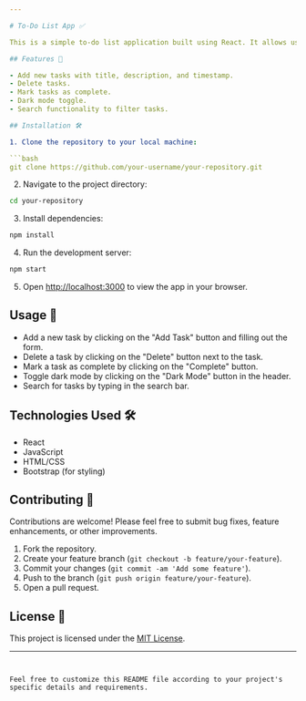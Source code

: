 ```yaml
---

# To-Do List App ✅ 

This is a simple to-do list application built using React. It allows users to add, delete, and mark tasks as complete.

## Features 🚀

- Add new tasks with title, description, and timestamp.
- Delete tasks.
- Mark tasks as complete.
- Dark mode toggle.
- Search functionality to filter tasks.

## Installation 🛠️

1. Clone the repository to your local machine:

```bash
git clone https://github.com/your-username/your-repository.git
```

2. Navigate to the project directory:

```bash
cd your-repository
```

3. Install dependencies:

```bash
npm install
```

4. Run the development server:

```bash
npm start
```

5. Open [http://localhost:3000](http://localhost:3000) to view the app in your browser.

## Usage 📝

- Add a new task by clicking on the "Add Task" button and filling out the form.
- Delete a task by clicking on the "Delete" button next to the task.
- Mark a task as complete by clicking on the "Complete" button.
- Toggle dark mode by clicking on the "Dark Mode" button in the header.
- Search for tasks by typing in the search bar.

## Technologies Used 🛠️

- React
- JavaScript
- HTML/CSS
- Bootstrap (for styling)

## Contributing 🤝

Contributions are welcome! Please feel free to submit bug fixes, feature enhancements, or other improvements.

1. Fork the repository.
2. Create your feature branch (`git checkout -b feature/your-feature`).
3. Commit your changes (`git commit -am 'Add some feature'`).
4. Push to the branch (`git push origin feature/your-feature`).
5. Open a pull request.

## License 📄

This project is licensed under the [MIT License](LICENSE).

---
```


Feel free to customize this README file according to your project's specific details and requirements.